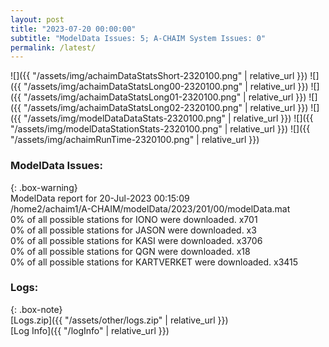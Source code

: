 ```yaml
---
layout: post
title: "2023-07-20 00:00:00"
subtitle: "ModelData Issues: 5; A-CHAIM System Issues: 0"
permalink: /latest/
---
```


![]({{ "/assets/img/achaimDataStatsShort-2320100.png" | relative_url }})
![]({{ "/assets/img/achaimDataStatsLong00-2320100.png" | relative_url }})
![]({{ "/assets/img/achaimDataStatsLong01-2320100.png" | relative_url }})
![]({{ "/assets/img/achaimDataStatsLong02-2320100.png" | relative_url }})
![]({{ "/assets/img/modelDataDataStats-2320100.png" | relative_url }})
![]({{ "/assets/img/modelDataStationStats-2320100.png" | relative_url }})
![]({{ "/assets/img/achaimRunTime-2320100.png" | relative_url }})


### ModelData Issues:  
  
{: .box-warning}  
 ModelData report for 20-Jul-2023 00:15:09   
 /home2/achaim1/A-CHAIM/modelData/2023/201/00/modelData.mat   
 0% of all possible stations for IONO were downloaded. x701   
 0% of all possible stations for JASON were downloaded. x3   
 0% of all possible stations for KASI were downloaded. x3706   
 0% of all possible stations for QGN were downloaded. x18   
 0% of all possible stations for KARTVERKET were downloaded. x3415   
  


### Logs:  
  
{: .box-note}  
[Logs.zip]({{ "/assets/other/logs.zip" | relative_url }})  
[Log Info]({{ "/logInfo" | relative_url }})  
